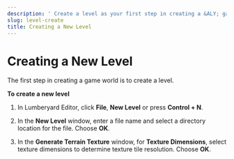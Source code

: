 ```yaml
---
description: ' Create a level as your first step in creating a &ALY; game. '
slug: level-create
title: Creating a New Level
---
```

# Creating a New Level<a name="level-create"></a>

The first step in creating a game world is to create a level\.

**To create a new level**

1. In Lumberyard Editor, click **File**, **New Level** or press **Control \+ N**\.

1. In the **New Level** window, enter a file name and select a directory location for the file\. Choose **OK**\.

1. In the **Generate Terrain Texture** window, for **Texture Dimensions**, select texture dimensions to determine texture tile resolution\. Choose **OK**\.